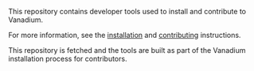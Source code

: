This repository contains developer tools used to install and contribute to
Vanadium.

For more information, see the [installation] and [contributing] instructions.

This repository is fetched and the tools are built as part of the Vanadium
installation process for contributors.

[installation]: https://github.com/vanadium/docs/blob/master/installation.md
[contributing]: https://github.com/vanadium/docs/blob/master/contributing/README.md
